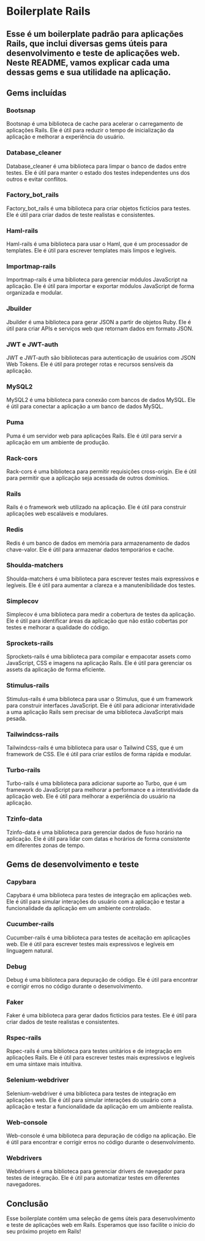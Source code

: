 # Boilerplate Rails
## Esse é um boilerplate padrão para aplicações Rails, que inclui diversas gems úteis para desenvolvimento e teste de aplicações web. Neste README, vamos explicar cada uma dessas gems e sua utilidade na aplicação.

## Gems incluídas
### Bootsnap
Bootsnap é uma biblioteca de cache para acelerar o carregamento de aplicações Rails. Ele é útil para reduzir o tempo de inicialização da aplicação e melhorar a experiência do usuário.

### Database_cleaner
Database_cleaner é uma biblioteca para limpar o banco de dados entre testes. Ele é útil para manter o estado dos testes independentes uns dos outros e evitar conflitos.

### Factory_bot_rails
Factory_bot_rails é uma biblioteca para criar objetos fictícios para testes. Ele é útil para criar dados de teste realistas e consistentes.

### Haml-rails
Haml-rails é uma biblioteca para usar o Haml, que é um processador de templates. Ele é útil para escrever templates mais limpos e legíveis.

### Importmap-rails
Importmap-rails é uma biblioteca para gerenciar módulos JavaScript na aplicação. Ele é útil para importar e exportar módulos JavaScript de forma organizada e modular.

### Jbuilder
Jbuilder é uma biblioteca para gerar JSON a partir de objetos Ruby. Ele é útil para criar APIs e serviços web que retornam dados em formato JSON.

### JWT e JWT-auth
JWT e JWT-auth são bibliotecas para autenticação de usuários com JSON Web Tokens. Ele é útil para proteger rotas e recursos sensíveis da aplicação.

### MySQL2
MySQL2 é uma biblioteca para conexão com bancos de dados MySQL. Ele é útil para conectar a aplicação a um banco de dados MySQL.

### Puma
Puma é um servidor web para aplicações Rails. Ele é útil para servir a aplicação em um ambiente de produção.

### Rack-cors
Rack-cors é uma biblioteca para permitir requisições cross-origin. Ele é útil para permitir que a aplicação seja acessada de outros domínios.

### Rails
Rails é o framework web utilizado na aplicação. Ele é útil para construir aplicações web escaláveis e modulares.

### Redis
Redis é um banco de dados em memória para armazenamento de dados chave-valor. Ele é útil para armazenar dados temporários e cache.

### Shoulda-matchers
Shoulda-matchers é uma biblioteca para escrever testes mais expressivos e legíveis. Ele é útil para aumentar a clareza e a manutenibilidade dos testes.

### Simplecov
Simplecov é uma biblioteca para medir a cobertura de testes da aplicação. Ele é útil para identificar áreas da aplicação que não estão cobertas por testes e melhorar a qualidade do código.

### Sprockets-rails
Sprockets-rails é uma biblioteca para compilar e empacotar assets como JavaScript, CSS e imagens na aplicação Rails. Ele é útil para gerenciar os assets da aplicação de forma eficiente.

### Stimulus-rails
Stimulus-rails é uma biblioteca para usar o Stimulus, que é um framework para construir interfaces JavaScript. Ele é útil para adicionar interatividade a uma aplicação Rails sem precisar de uma biblioteca JavaScript mais pesada.

### Tailwindcss-rails
Tailwindcss-rails é uma biblioteca para usar o Tailwind CSS, que é um framework de CSS. Ele é útil para criar estilos de forma rápida e modular.

### Turbo-rails
Turbo-rails é uma biblioteca para adicionar suporte ao Turbo, que é um framework do JavaScript para melhorar a performance e a interatividade da aplicação web. Ele é útil para melhorar a experiência do usuário na aplicação.

### Tzinfo-data
Tzinfo-data é uma biblioteca para gerenciar dados de fuso horário na aplicação. Ele é útil para lidar com datas e horários de forma consistente em diferentes zonas de tempo.

## Gems de desenvolvimento e teste
### Capybara
Capybara é uma biblioteca para testes de integração em aplicações web. Ele é útil para simular interações do usuário com a aplicação e testar a funcionalidade da aplicação em um ambiente controlado.

### Cucumber-rails
Cucumber-rails é uma biblioteca para testes de aceitação em aplicações web. Ele é útil para escrever testes mais expressivos e legíveis em linguagem natural.

### Debug
Debug é uma biblioteca para depuração de código. Ele é útil para encontrar e corrigir erros no código durante o desenvolvimento.

### Faker
Faker é uma biblioteca para gerar dados fictícios para testes. Ele é útil para criar dados de teste realistas e consistentes.

### Rspec-rails
Rspec-rails é uma biblioteca para testes unitários e de integração em aplicações Rails. Ele é útil para escrever testes mais expressivos e legíveis em uma sintaxe mais intuitiva.

### Selenium-webdriver
Selenium-webdriver é uma biblioteca para testes de integração em aplicações web. Ele é útil para simular interações do usuário com a aplicação e testar a funcionalidade da aplicação em um ambiente realista.

### Web-console
Web-console é uma biblioteca para depuração de código na aplicação. Ele é útil para encontrar e corrigir erros no código durante o desenvolvimento.

### Webdrivers
Webdrivers é uma biblioteca para gerenciar drivers de navegador para testes de integração. Ele é útil para automatizar testes em diferentes navegadores.

## Conclusão
Esse boilerplate contém uma seleção de gems úteis para desenvolvimento e teste de aplicações web em Rails. Esperamos que isso facilite o início do seu próximo projeto em Rails!
